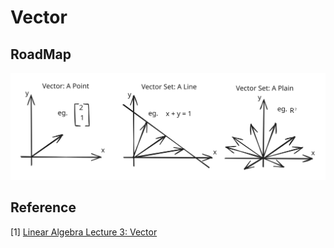 # Vector

## RoadMap

<img src="../../../.gitbook/assets/file.excalidraw.svg" alt="" class="gitbook-drawing">

## Reference

\[1] [Linear Algebra Lecture 3: Vector](https://www.youtube.com/watch?v=tpNFMU7KsEU\&list=PLJV\_el3uVTsNmr39gwbyV-0KjULUsN7fW\&index=3)
